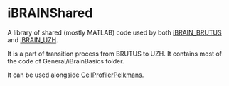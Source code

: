 iBRAINShared
============

A library of shared (mostly MATLAB) code used by both [iBRAIN_BRUTUS](https://github.com/pelkmanslab/iBRAIN_BRUTUS) and [iBRAIN_UZH](https://github.com/pelkmanslab/iBRAIN_UZH).

It is a part of transition process from BRUTUS to UZH.  It contains most of the code of 
General/iBrainBasics folder.

It can be used alongside [CellProfilerPelkmans](https://github.com/pelkmanslab/CellProfilerPelkmans).

